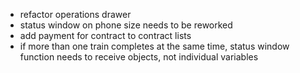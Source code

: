 - refactor operations drawer
- status window on phone size needs to be reworked
- add payment for contract to contract lists
- if more than one train completes at the same time, status window function needs to receive objects, not individual variables

